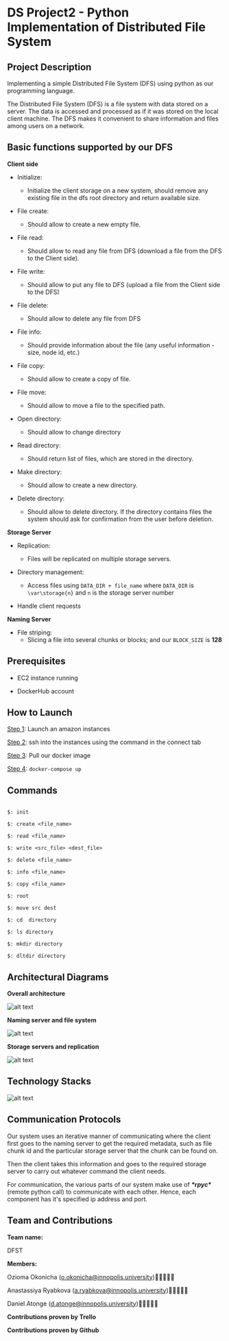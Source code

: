 # DS Project2 - Python Implementation of Distributed File System  



## Project Description  

Implementing a simple Distributed File System (DFS) using python as our programming language.  

The Distributed File System (DFS) is a file system with data stored on a server. The data is accessed and processed as if it was stored on the local client machine. The DFS makes it convenient to share information and files among users on a network.  



## Basic functions supported by our DFS  

**Client side**  

- Initialize:
  - Initialize the client storage on a new system, should remove any existing file in the dfs root directory and return available size.

- File create:
  - Should allow to create a new empty file.

- File read:
  - Should allow to read any file from DFS (download a file from the DFS to the Client side).
- File write:
  - Should allow to put any file to DFS (upload a file from the Client side to the DFS)

- File delete:
  - Should allow to delete any file from DFS

- File info:
  -  Should provide information about the file (any useful information - size, node id, etc.)

- File copy:
  - Should allow to create a copy of file.

- File move:
  - Should allow to move a file to the specified path.

- Open directory:
  - Should allow to change directory

- Read directory:
  - Should return list of files, which are stored in the directory.

- Make directory:
  - Should allow to create a new directory.

- Delete directory:
  - Should allow to delete directory.  If the directory contains files the system should ask for confirmation from the user before deletion.  



**Storage Server**

- Replication:
  - Files will be replicated on multiple storage servers.

- Directory management:
  - Access files using ```DATA_DIR + file_name``` where ```DATA_DIR``` is ```\var\storage{n}``` and ```n``` is the storage server number

- Handle client requests  



**Naming Server**  

- File striping:
  -  Slicing a file into several chunks or blocks; and our ```BLOCK_SIZE``` is **128**  



## Prerequisites  

- EC2 instance running

- DockerHub account



## How to Launch  

<u>Step 1</u>: Launch an amazon instances  

<u>Step 2</u>: ssh into the instances using the command in  the connect tab  

<u>Step 3</u>: Pull our docker image  

<u>Step 4</u>: ```docker-compose up```  



## Commands

```

$: init

$: create <file_name>

$: read <file_name>

$: write <src_file> <dest_file>

$: delete <file_name>

$: info <file_name>

$: copy <file_name>  

$: root

$: move src dest

$: cd  directory

$: ls directory

$: mkdir directory

$: dltdir directory
```



## Architectural Diagrams  

**Overall architecture**  



![alt text](https://github.com/Ozziekins/DS_project2/blob/master/images/diagram1.png?raw=true)  



**Naming server and file system**  



![alt text](https://github.com/Ozziekins/DS_project2/blob/master/images/diagram2.png?raw=true)  



**Storage servers and replication**  



![alt text](https://github.com/Ozziekins/DS_project2/blob/master/images/diagram3.png?raw=true)



## Technology Stacks  

![alt text](https://github.com/Ozziekins/DS_project2/blob/master/images/stacks.png?raw=true)  



## Communication Protocols  

Our system uses an iterative manner of communicating where the client first goes to the naming server to get the required metadata, such as file chunk id and the particular storage server that the chunk can be found on.  

Then the client takes this information and goes to the required storage server to carry out whatever command the client needs.  



For communication, the various parts of our system make use of ***\*rpyc\****(remote python call) to communicate with each other. Hence, each component has it's specified ip address and port. 



## Team and Contributions  

**Team name:**   

DFST  

**Members:**  

Ozioma Okonicha (o.okonicha@innopolis.university)👩🏾‍💻🇳🇬  

Anastassiya Ryabkova (a.ryabkova@innopolis.university)👩🏼‍💻🇰🇿  

Daniel Atonge (d.atonge@innopolis.university)🧑🏿‍💻🇨🇲  



**Contributions proven by Trello**  



**Contributions proven by Github**  